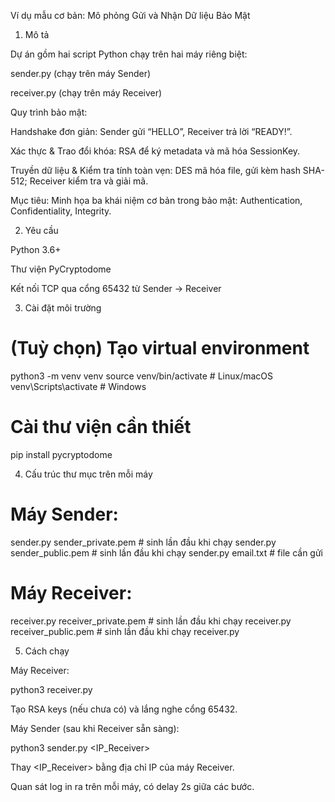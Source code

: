 Ví dụ mẫu cơ bản: Mô phỏng Gửi và Nhận Dữ liệu Bảo Mật

1. Mô tả

Dự án gồm hai script Python chạy trên hai máy riêng biệt:

sender.py (chạy trên máy Sender)

receiver.py (chạy trên máy Receiver)

Quy trình bảo mật:

Handshake đơn giản: Sender gửi “HELLO”, Receiver trả lời “READY!”.

Xác thực & Trao đổi khóa: RSA để ký metadata và mã hóa SessionKey.

Truyền dữ liệu & Kiểm tra tính toàn vẹn: DES mã hóa file, gửi kèm hash SHA-512; Receiver kiểm tra và giải mã.

Mục tiêu: Minh họa ba khái niệm cơ bản trong bảo mật: Authentication, Confidentiality, Integrity.

2. Yêu cầu

Python 3.6+

Thư viện PyCryptodome

Kết nối TCP qua cổng 65432 từ Sender → Receiver

3. Cài đặt môi trường

# (Tuỳ chọn) Tạo virtual environment
python3 -m venv venv
source venv/bin/activate    # Linux/macOS
venv\Scripts\activate      # Windows

# Cài thư viện cần thiết
pip install pycryptodome

4. Cấu trúc thư mục trên mỗi máy

# Máy Sender:
sender.py
sender_private.pem    # sinh lần đầu khi chạy sender.py
sender_public.pem     # sinh lần đầu khi chạy sender.py
email.txt             # file cần gửi

# Máy Receiver:
receiver.py
receiver_private.pem  # sinh lần đầu khi chạy receiver.py
receiver_public.pem   # sinh lần đầu khi chạy receiver.py

5. Cách chạy

Máy Receiver:

python3 receiver.py

Tạo RSA keys (nếu chưa có) và lắng nghe cổng 65432.

Máy Sender (sau khi Receiver sẵn sàng):

python3 sender.py <IP_Receiver>

Thay <IP_Receiver> bằng địa chỉ IP của máy Receiver.

Quan sát log in ra trên mỗi máy, có delay 2s giữa các bước.
